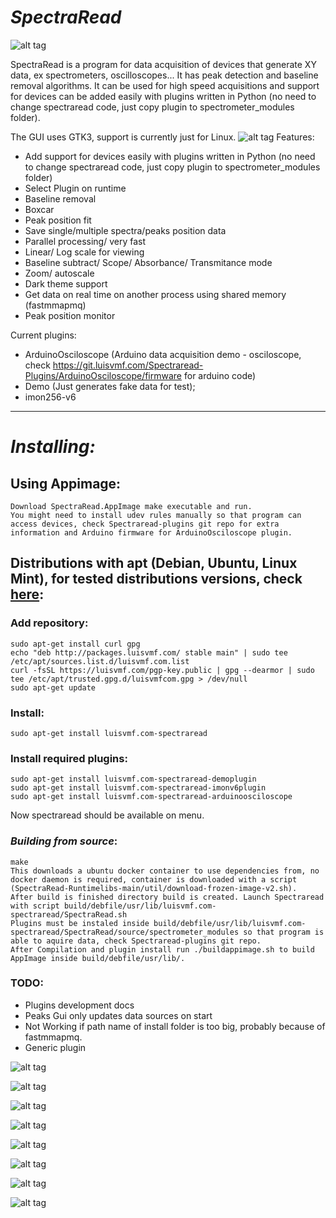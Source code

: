 # ***SpectraRead***
![alt tag](https://img.shields.io/badge/build-pass-green.svg)

SpectraRead is a program for data acquisition of devices that generate XY data, ex spectrometers, oscilloscopes... It has peak detection and baseline removal algorithms. It can be used for high speed acquisitions and support for devices can be added easily with plugins written in Python (no need to change spectraread code, just copy plugin to spectrometer_modules folder).

The GUI uses GTK3, support is currently just for Linux.
![alt tag](https://raw.githubusercontent.com/luisvmf/SpectraRead/master/Screenshots/main.png)
Features:
- Add support for devices easily  with plugins written in Python (no need to change spectraread code, just copy plugin to spectrometer_modules folder)
- Select Plugin on runtime
- Baseline removal
- Boxcar
- Peak position fit
- Save single/multiple spectra/peaks position data
- Parallel processing/ very fast
- Linear/ Log scale for viewing
- Baseline subtract/ Scope/ Absorbance/ Transmitance mode
- Zoom/ autoscale
- Dark theme support
- Get data on real time on another process using shared memory (fastmmapmq)
- Peak position monitor

Current plugins:
- ArduinoOsciloscope (Arduino data acquisition demo - osciloscope, check https://git.luisvmf.com/Spectraread-Plugins/ArduinoOsciloscope/firmware for arduino code)
- Demo (Just generates fake data for test);
- imon256-v6
___
# ***Installing:***

## Using Appimage:
	Download SpectraRead.AppImage make executable and run.
	You might need to install udev rules manually so that program can access devices, check Spectraread-plugins git repo for extra information and Arduino firmware for ArduinoOsciloscope plugin.

## Distributions with apt (Debian, Ubuntu, Linux Mint), for tested distributions versions, check [here](https://packages.luisvmf.com/versions.html):
### Add repository:

	sudo apt-get install curl gpg
	echo "deb http://packages.luisvmf.com/ stable main" | sudo tee /etc/apt/sources.list.d/luisvmf.com.list
	curl -fsSL https://luisvmf.com/pgp-key.public | gpg --dearmor | sudo tee /etc/apt/trusted.gpg.d/luisvmfcom.gpg > /dev/null
	sudo apt-get update
### Install:

	sudo apt-get install luisvmf.com-spectraread 

### Install required plugins:

    sudo apt-get install luisvmf.com-spectraread-demoplugin
    sudo apt-get install luisvmf.com-spectraread-imonv6plugin
    sudo apt-get install luisvmf.com-spectraread-arduinoosciloscope
Now spectraread should be available on menu.



### ***Building from source***:
	make
	This downloads a ubuntu docker container to use dependencies from, no docker daemon is required, container is downloaded with a script (SpectraRead-Runtimelibs-main/util/download-frozen-image-v2.sh).
	After build is finished directory build is created. Launch Spectraread with script build/debfile/usr/lib/luisvmf.com-spectraread/SpectraRead.sh
	Plugins must be instaled inside build/debfile/usr/lib/luisvmf.com-spectraread/SpectraRead/source/spectrometer_modules so that program is able to aquire data, check Spectraread-plugins git repo.
	After Compilation and plugin install run ./buildappimage.sh to build AppImage inside build/debfile/usr/lib/.

### TODO:
- Plugins development docs
- Peaks Gui only updates data sources on start
- Not Working if path name of install folder is too big, probably because of fastmmapmq.
- Generic plugin


![alt tag](https://raw.githubusercontent.com/luisvmf/SpectraRead/master/Screenshots/main.png)

![alt tag](https://raw.githubusercontent.com/luisvmf/SpectraRead/master/Screenshots/log-scale.png)

![alt tag](https://raw.githubusercontent.com/luisvmf/SpectraRead/master/Screenshots/help.png)

![alt tag](https://raw.githubusercontent.com/luisvmf/SpectraRead/master/Screenshots/dark-theme.png)

![alt tag](https://raw.githubusercontent.com/luisvmf/SpectraRead/master/Screenshots/peaksgui.png)

![alt tag](https://raw.githubusercontent.com/luisvmf/SpectraRead/master/Screenshots/save1.png)


![alt tag](https://raw.githubusercontent.com/luisvmf/SpectraRead/master/Screenshots/save2.png)


![alt tag](https://raw.githubusercontent.com/luisvmf/SpectraRead/master/Screenshots/save3.png)
